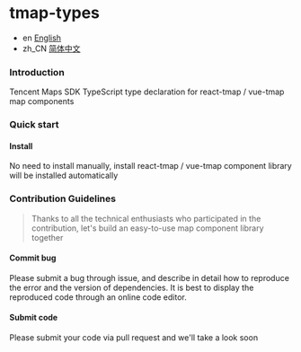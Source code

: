 # tmap-types

- en [English](README.md)
- zh_CN [简体中文](README.zh_CN.md)

### Introduction

Tencent Maps SDK TypeScript type declaration for react-tmap / vue-tmap map components

### Quick start

#### Install

No need to install manually, install react-tmap / vue-tmap component library will be installed automatically

### Contribution Guidelines

> Thanks to all the technical enthusiasts who participated in the contribution, let's build an easy-to-use map component library together

#### Commit bug

Please submit a bug through issue, and describe in detail how to reproduce the error and the version of dependencies. It is best to display the reproduced code through an online code editor.

#### Submit code

Please submit your code via pull request and we'll take a look soon
